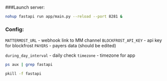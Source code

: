 ###Launch server:

```bash
nohup fastapi run app/main.py --reload --port 8281 &
```

### Config:

`MATTERMOST_URL` - webhook link to MM channel
`BLOCKFROST_API_KEY` - api key for blockfrost
`PAYERS` - payers data (should be edited)

`during_day_interval` - daily check
`timezone` - timezone for app

```bash
ps aux | grep fastapi
```

```bash
pkill -f fastapi
```